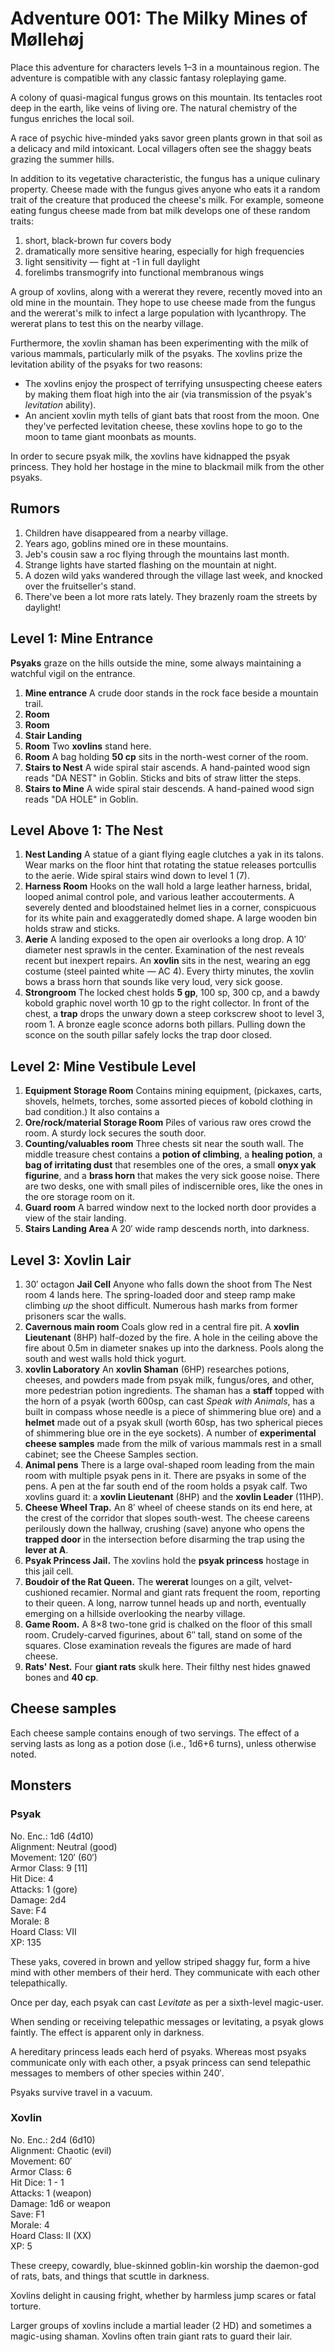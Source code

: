 Adventure 001: The Milky Mines of Møllehøj
============================================================

Place this adventure for characters levels 1–3 in a mountainous region.
The adventure is compatible with any classic fantasy roleplaying game.

A colony of quasi-magical fungus grows on this mountain.
Its tentacles root deep in the earth, like veins of living ore.
The natural chemistry of the fungus enriches the local soil.

A race of psychic hive-minded yaks savor green plants grown in that soil as a delicacy and mild intoxicant.
Local villagers often see the shaggy beats grazing the summer hills.

In addition to its vegetative characteristic, the fungus has a unique culinary property.
Cheese made with the fungus gives anyone who eats it a random trait of the creature that produced the cheese's milk.
For example, someone eating fungus cheese made from bat milk develops one of these random traits:

1. short, black-brown fur covers body
2. dramatically more sensitive hearing, especially for high frequencies
3. light sensitivity — fight at -1 in full daylight
4. forelimbs transmogrify into functional membranous wings

A group of xovlins, along with a wererat they revere, recently moved into an old mine in the mountain.
They hope to use cheese made from the fungus and the wererat's milk to infect a large population with lycanthropy.
The wererat plans to test this on the nearby village.

Furthermore, the xovlin shaman has been experimenting with the milk of various mammals, particularly milk of the psyaks.
The xovlins prize the levitation ability of the psyaks for two reasons:

- The xovlins enjoy the prospect of terrifying unsuspecting cheese eaters by making them float high into the air (via transmission of the psyak's _levitation_ ability).
- An ancient xovlin myth tells of giant bats that roost from the moon.
 One they've perfected levitation cheese, these xovlins hope to go to the moon to tame giant moonbats as mounts.

In order to secure psyak milk, the xovlins have kidnapped the psyak princess.
They hold her hostage in the mine to blackmail milk from the other psyaks.


Rumors
------------------------------------------------------------

1. Children have disappeared from a nearby village.
2. Years ago, goblins mined ore in these mountains.
3. Jeb's cousin saw a roc flying through the mountains last month.
4. Strange lights have started flashing on the mountain at night.
5. A dozen wild yaks wandered through the village last week, and knocked over the fruitseller's stand.
6. There've been a lot more rats lately. They brazenly roam the streets by daylight!


Level 1: Mine Entrance
------------------------------------------------------------

**Psyaks** graze on the hills outside the mine, some always maintaining a watchful vigil on the entrance.

1. **Mine entrance**
 A crude door stands in the rock face beside a mountain trail.
2. **Room**
3. **Room**
4. **Stair Landing**
5. **Room**
 Two **xovlins** stand here.
6. **Room**
 A bag holding **50 cp** sits in the north-west corner of the room.
7. **Stairs to Nest**
 A wide spiral stair ascends.
 A hand-painted wood sign reads "DA NEST" in Goblin.
 Sticks and bits of straw litter the steps.
8. **Stairs to Mine**
 A wide spiral stair descends.
 A hand-pained wood sign reads "DA HOLE" in Goblin.


Level Above 1: The Nest
------------------------------------------------------------

1. **Nest Landing**
 A statue of a giant flying eagle clutches a yak in its talons.
 Wear marks on the floor hint that rotating the statue releases portcullis to the aerie.
 Wide spiral stairs wind down to level 1 (7).
2. **Harness Room**
 Hooks on the wall hold a large leather harness, bridal, looped animal control pole, and various leather accouterments.
 A severely dented and bloodstained helmet lies in a corner, conspicuous for its white pain and exaggeratedly domed shape.
 A large wooden bin holds straw and sticks.
3. **Aerie**
 A landing exposed to the open air overlooks a long drop.
 A 10′ diameter nest sprawls in the center.
 Examination of the nest reveals recent but inexpert repairs.
 An **xovlin** sits in the nest, wearing an egg costume (steel painted white — AC 4).
 Every thirty minutes, the xovlin bows a brass horn that sounds like very loud, very sick goose.
4. **Strongroom** The locked chest holds **5 gp**, 100 sp, 300 cp, and a bawdy kobold graphic novel worth 10 gp to the right collector.
 In front of the chest, a **trap** drops the unwary down a steep corkscrew shoot to level 3, room 1.
 A bronze eagle sconce adorns both pillars. Pulling down the sconce on the south pillar safely locks the trap door closed.


Level 2: Mine Vestibule Level
-------------------------------------------------------------

1. **Equipment Storage Room**
 Contains mining equipment, (pickaxes, carts, shovels, helmets, torches, some assorted pieces of kobold clothing in bad condition.)
 It also contains a <!-- A what?! -->
2. **Ore/rock/material Storage Room**
 Piles of various raw ores crowd the room.
 A sturdy lock secures the south door.
3. **Counting/valuables room**
 Three chests sit near the south wall.
 The middle treasure chest contains a **potion of climbing**, a **healing potion**, a **bag of irritating dust** that resembles one of the ores, a small **onyx yak figurine**, and a **brass horn** that makes the very sick goose noise.
 There are two desks, one with small piles of indiscernible ores, like the ones in the ore storage room on it.
4. **Guard room**
 A barred window next to the locked north door provides a view of the stair landing.
5. **Stairs Landing Area**
 A 20′ wide ramp descends north, into darkness.


Level 3: Xovlin Lair
-------------------------------------------------------------

1. 30′ octagon **Jail Cell**
 Anyone who falls down the shoot from The Nest room 4 lands here.
 The spring-loaded door and steep ramp make climbing _up_ the shoot difficult.
 Numerous hash marks from former prisoners scar the walls.
2. **Cavernous main room**
 Coals glow red in a central fire pit.
 A **xovlin Lieutenant** (8HP) half-dozed by the fire.
 A hole in the ceiling above the fire about 0.5m in diameter snakes up into the darkness.
 Pools along the south and west walls hold thick yogurt.
3. **xovlin Laboratory**
 An **xovlin Shaman** (6HP) researches potions, cheeses, and powders made from psyak milk, fungus/ores, and other, more pedestrian potion ingredients.
 The shaman has a **staff** topped with the horn of a psyak (worth 600sp, can cast _Speak with Animals_, has a built in compass whose needle is a piece of shimmering blue ore) and a **helmet** made out of a psyak skull (worth 60sp, has two spherical pieces of shimmering blue ore in the eye sockets).
 A number of **experimental cheese samples** made from the milk of various mammals rest in a small cabinet; see the Cheese Samples section.
4. **Animal pens**
 There is a large oval-shaped room leading from the main room with multiple psyak pens in it.
 There are psyaks in some of the pens.
 A pen at the far south end of the room holds a psyak calf.
 Two xovlins guard it: a **xovlin Lieutenant** (8HP) and the **xovlin Leader** (11HP).
5. **Cheese Wheel Trap.**
 An 8′ wheel of cheese stands on its end here, at the crest of the corridor that slopes south-west.
 The cheese careens perilously down the hallway, crushing (save) anyone who opens the **trapped door** in the intersection before disarming the trap using the **lever at A**.
6. **Psyak Princess Jail.**
 The xovlins hold the **psyak princess** hostage in this jail cell.
7. **Boudoir of the Rat Queen.**
 The **wererat** lounges on a gilt, velvet-cushioned recamier.
 Normal and giant rats frequent the room, reporting to their queen.
 A long, narrow tunnel heads up and north, eventually emerging on a hillside overlooking the nearby village.
8. **Game Room.**
 A 8×8 two-tone grid is chalked on the floor of this small room.
 Crudely-carved figurines, about 6″ tall, stand on some of the squares.
 Close examination reveals the figures are made of hard cheese.
9. **Rats' Nest.**
 Four **giant rats** skulk here.
 Their filthy nest hides gnawed bones and **40 cp**.


Cheese samples
-------------------------------------------------------------

Each cheese sample contains enough of two servings.
The effect of a serving lasts as long as a potion dose (i.e., 1d6+6 turns), unless otherwise noted.

<!-- Added cheeses from various mammals, each with random effects. -->


Monsters
-------------------------------------------------------------

### Psyak

No. Enc.: 1d6 (4d10)  
Alignment: Neutral (good)  
Movement: 120′ (60′)  
Armor Class: 9 [11]  
Hit Dice: 4  
Attacks: 1 (gore)  
Damage: 2d4  
Save: F4  
Morale: 8  
Hoard Class: VII  
XP: 135

These yaks, covered in brown and yellow striped shaggy fur, form a hive mind with other members of their herd.
They communicate with each other telepathically.

Once per day, each psyak can cast _Levitate_ as per a sixth-level magic-user.

When sending or receiving telepathic messages or levitating, a psyak glows faintly.
The effect is apparent only in darkness.

A hereditary princess leads each herd of psyaks.
Whereas most psyaks communicate only with each other, a psyak princess can send telepathic messages to members of other species within 240′.

Psyaks survive travel in a vacuum.


### Xovlin

No. Enc.: 2d4 (6d10)  
Alignment: Chaotic (evil)  
Movement: 60′  
Armor Class: 6  
Hit Dice: 1 - 1  
Attacks: 1 (weapon)  
Damage: 1d6 or weapon  
Save: F1  
Morale: 4  
Hoard Class: II (XX)  
XP: 5

These creepy, cowardly, blue-skinned goblin-kin worship the daemon-god of rats, bats, and things that scuttle in darkness.

Xovlins delight in causing fright, whether by harmless jump scares or fatal torture.

Larger groups of xovlins include a martial leader (2 HD) and sometimes a magic-using shaman.
Xovlins often train giant rats to guard their lair.
